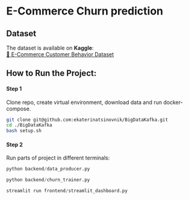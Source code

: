 # E-Commerce Churn prediction


## Dataset
The dataset is available on **Kaggle**:  
[🔗 E-Commerce Customer Behavior Dataset](https://www.kaggle.com/datasets/shriyashjagtap/e-commerce-customer-for-behavior-analysis/data)


## How to Run the Project:

#### **Step 1**
Clone repo, create virtual environment, download data and run docker-compose.
```sh
git clone git@github.com:ekaterinatsinovnik/BigDataKafka.git
cd ./BigDataKafka
bash setup.sh
```

#### **Step 2**
Run parts of project in different terminals:
```python
python backend/data_producer.py
```
```python
python backend/churn_trainer.py
```
```python
streamlit run frontend/streamlit_dashboard.py
```
